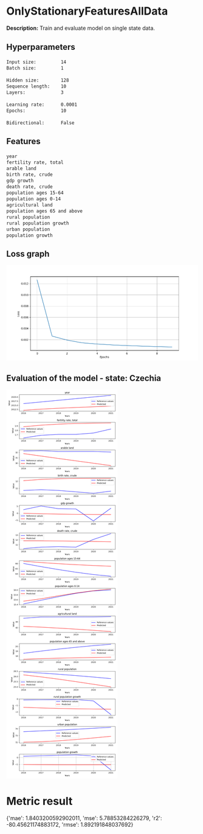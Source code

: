 
# OnlyStationaryFeaturesAllData

**Description:** Train and evaluate model on single state data.

## Hyperparameters
```
Input size:         14
Batch size:         1

Hidden size:        128
Sequence length:    10
Layers:             3

Learning rate:      0.0001
Epochs:             10

Bidirectional:      False
```
## Features
```
year
fertility rate, total
arable land
birth rate, crude
gdp growth
death rate, crude
population ages 15-64
population ages 0-14
agricultural land
population ages 65 and above
rural population
rural population growth
urban population
population growth
```
## Loss graph


![Loss graph](./plots/loss.png)


## Evaluation of the model - state: Czechia


![Evaluation of the model - state: Czechia](./plots/evaluation_czechia.png)

# Metric result
{'mae': 1.8403200592902011,
 'mse': 5.78853284226279,
 'r2': -80.45621174883172,
 'rmse': 1.892191848037692}
